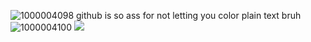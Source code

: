 ![1000004098](https://github.com/user-attachments/assets/e5821b5f-ffb6-4aa8-8b95-2bf434370257)
github is so ass for not letting you color plain text bruh
![1000004100](https://github.com/user-attachments/assets/a805dc83-7e61-4a7b-aff7-3aad2665984b)
![](https://komarev.com/ghpvc/?username=caramelistic&color=747F95&abbreviated=true&label=✮)
